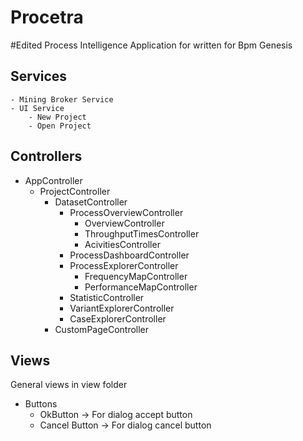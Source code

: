 # Procetra
#Edited
Process Intelligence Application for written for Bpm Genesis

## Services
    - Mining Broker Service
    - UI Service
        - New Project
        - Open Project
## Controllers

- AppController
    - ProjectController
        - DatasetController
            - ProcessOverviewController
                - OverviewController
                - ThroughputTimesController
                - AcivitiesController
            - ProcessDashboardController
            - ProcessExplorerController
                - FrequencyMapController
                - PerformanceMapController
            - StatisticController
            - VariantExplorerController
            - CaseExplorerController
        - CustomPageController
## Views
General views in view folder
- Buttons
    - OkButton -> For dialog accept button
    - Cancel Button -> For dialog cancel button